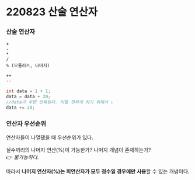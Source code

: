 # 220823 산술 연산자  

### 산술 연산자  
```
+
-
*
/
% (모듈러스, 나머지)
```
```
++
--
```


```cpp
int data = 1 + 1;
data = data + 20; 
//data가 두번 반복된다. 이를 편하게 하기 위해서 ↓
data += 20;
```



### 연산자 우선순위
연산자들이 나열됐을 때 우선순위가 있다.    

 
실수끼리의 나머지 연산(%)이 가능한가? 나머지 개념이 존재하는가?  
 👉 *불가능하다.*  


따라서 **나머지 연산자(%)는 피연산자가 모두 정수일 경우에만 사용**할 수 있는 개념이다.